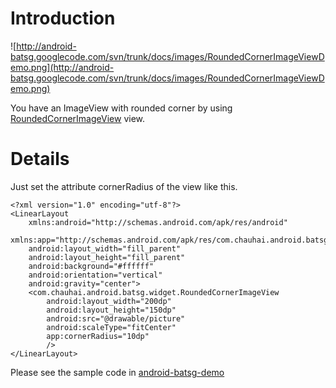 # Introduction #

![http://android-batsg.googlecode.com/svn/trunk/docs/images/RoundedCornerImageViewDemo.png](http://android-batsg.googlecode.com/svn/trunk/docs/images/RoundedCornerImageViewDemo.png)

You have an ImageView with rounded corner by using [RoundedCornerImageView](http://code.google.com/p/android-batsg/source/browse/android-batsg/src/com/chauhai/android/batsg/widget/RoundedCornerImageView.java) view.


# Details #

Just set the attribute cornerRadius of the view like this.
```
<?xml version="1.0" encoding="utf-8"?>
<LinearLayout
    xmlns:android="http://schemas.android.com/apk/res/android"
    xmlns:app="http://schemas.android.com/apk/res/com.chauhai.android.batsg.demo"
    android:layout_width="fill_parent"
    android:layout_height="fill_parent"
    android:background="#ffffff"
    android:orientation="vertical"
    android:gravity="center">
    <com.chauhai.android.batsg.widget.RoundedCornerImageView
        android:layout_width="200dp"
        android:layout_height="150dp"
        android:src="@drawable/picture"
        android:scaleType="fitCenter"
        app:cornerRadius="10dp"
        />
</LinearLayout>
```

Please see the sample code in [android-batsg-demo](http://code.google.com/p/android-batsg/source/browse/android-batsg-demo/src/com/chauhai/android/batsg/demo/widget/RoundedCornerImageViewDemoActivity.java)